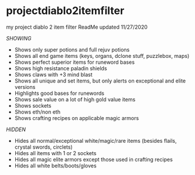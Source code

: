# projectdiablo2itemfilter
my project diablo 2 item filter
ReadMe updated 11/27/2020

*SHOWING*
- Shows only super potions and full rejuv potions
- Shows all end game items (keys, organs, dclone stuff, puzzlebox, maps)
- Shows perfect superior items for runeword bases
- Shows high resistance paladin shields
- Shows claws with +3 mind blast
- Shows all unique and set items, but only alerts on exceptional and elite versions
- Highlights good bases for runewords
- Shows sale value on a lot of high gold value items
- Shows sockets
- Shows eth/non eth
- Shows crafting recipes on applicable magic armors

*HIDDEN*
- Hides all normal/exceptional white/magic/rare items (besides flails, crystal swords, circlets)
- Hides all items with 1 or 2 sockets
- Hides all magic elite armors except those used in crafting recipes
- Hides all white belts/boots/gloves
